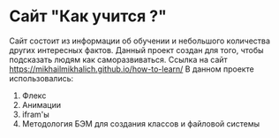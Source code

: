 # **Сайт "Как учится ?"**
Сайт состоит из информации об обучении и небольшого количества других интересных фактов.
Данный проект создан для того, чтобы подсказать людям как саморазвиваться.
Ссылка на сайт https://mikhailmikhalich.github.io/how-to-learn/
В данном проекте использовались:
1. Флекс
2. Анимации
3. ifram'ы
4. Методология БЭМ для создания классов и файловой системы

 
